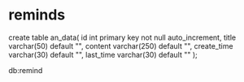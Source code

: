# reminds
create table an_data(
	id int primary key not null auto_increment,
	title varchar(50) default "",
	content varchar(250) default "",
	create_time varchar(30) default "",
	last_time varchar(30) default ""
);

db:remind